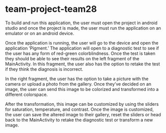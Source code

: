 # team-project-team28

To build and run this application, the user must open the project in android studio and once the project is made, the user must run the application on an emulator or on an android device.

Once the application is running, the user will go to the device and open the application ‘Pigment.’ The application will open to a diagnostic test to see if the user has any form of red-green colorblindness. Once the test is taken they should be able to see their results on the left fragment of the MainActivity. In this fragment, the user also has the option to retake the test if they think the diagnosis is incorrect.

In the right fragment, the user has the option to take a picture with the camera or upload a photo from the gallery. Once they’ve decided on an image, the user can send this image to be colorized and transformed into a different colorspace.

After the transformation, this image can be customized by using the sliders for saturation, temperature, and contrast. Once the image is customized, the user can save the altered image to their gallery, reset the sliders or head back to the MainActivity to retake the diagnostic test or transform a new image.